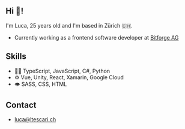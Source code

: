 ## Hi 👋!

I'm Luca, 25 years old and I'm based in Zürich 🇨🇭.

- Currently working as a frontend software developer at [Bitforge AG](https://www.bitforge.ch)

## Skills

- 👨‍💻 TypeScript, JavaScript, C#, Python
- ⚙️ Vue, Unity, React, Xamarin, Google Cloud
- 👁️ SASS, CSS, HTML

## Contact
- [luca@ltescari.ch](mailto:luca@ltescari.ch)
